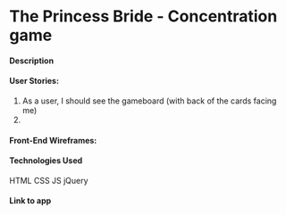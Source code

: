 # The Princess Bride - Concentration game  

#### Description

#### User Stories:
1. As a user, I should see the gameboard (with back of the cards facing me)
2. 


#### Front-End Wireframes:



#### Technologies Used
HTML
CSS
JS
jQuery

#### Link to app